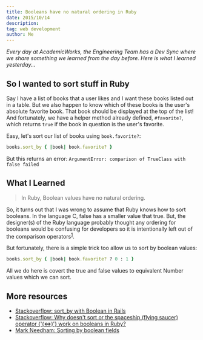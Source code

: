```yaml
---
title: Booleans have no natural ordering in Ruby
date: 2015/10/14
description:
tag: web development
author: Me
---
```


_Every day at AcademicWorks, the Engineering Team has a Dev Sync where we share something we learned from the day before. Here is what I learned yesterday..._

## So I wanted to sort stuff in Ruby

Say I have a list of books that a user likes and I want these books listed out in a table. But we also happen to know which of these books is the user's absolute favorite book. That book should be displayed at the top of the list! And fortunately, we have a helper method already defined, `#favorite?`, which returns `true` if the book in question is the user's favorite.

Easy, let's sort our list of books using `book.favorite?`:

```ruby
books.sort_by { |book| book.favorite? }
```

But this returns an error: `ArgumentError: comparison of TrueClass with false failed`

## What I Learned

> In Ruby, Boolean values have no natural ordering.

So, it turns out that I was wrong to assume that Ruby knows how to sort booleans. In the language C, false has a smaller value that true. But, the designer(s) of the Ruby language probably thought any ordering for booleans would be confusing for developers so it is intentionally left out of the comparison operators<sup><a href="http://stackoverflow.com/questions/14816131/why-doesnt-sort-or-the-spaceship-flying-saucer-operator-work-on-boolean">1</a></sup>.

But fortunately, there is a simple trick too allow us to sort by boolean values:

```ruby
books.sort_by { |book| book.favorite? ? 0 : 1 }
```

All we do here is covert the true and false values to equivalent Number values which we can sort.

## More resources

- [Stackoverflow: sort_by with Boolean in Rails](http://stackoverflow.com/questions/8737111/sort-by-with-boolean-in-rails)
- [Stackoverflow: Why doesn't sort or the spaceship (flying saucer) operator {'(<=>)'} work on booleans in Ruby?](http://stackoverflow.com/questions/14816131/why-doesnt-sort-or-the-spaceship-flying-saucer-operator-work-on-boolean)
- [Mark Needham: Sorting by boolean fields](http://www.markhneedham.com/blog/2011/01/08/ruby-sorting-by-boolean-fields/)
